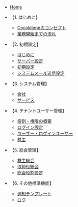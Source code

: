 * [Home](/ja/)

* 【1. はじめに】
  * [Cocokiteneのコンセプト](/ja/concept)
  * [業務開始までの流れ](/ja/start_flow)

* 【2. 初期設定】
  * [はじめに](/ja/quickstart)
  * [サーバー設定](/ja/server)
  * [初期設定](/ja/first_setting)
  * [システムメール送信設定](/ja/mailsend_setting)

* 【3. システム管理】
  * [会社](/ja/company)
  * [サービス](/ja/service)

* 【4. テナントユーザー管理】
  * [役割・権限の概要](/ja/permission)
  * [ログイン設定](/ja/login_setting)
  * [ユーザー・ログインユーザー](/ja/user)
  * [株主](/ja/shareholder)

* 【5. 総会管理】
  * [株主総会](/ja/shareholdersmtg)
  * [取締役総会](/ja/boardmtg)
  * [総会役割設定](/ja/paticipant)
 
* 【6. その他標準機能】
  <!-- * [ダッシュボード](/ja/dashboard) -->
  * [通知テンプレート](/ja/mail)
  * [ログ](/ja/logs)